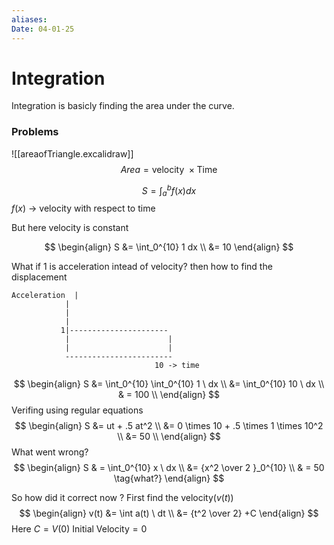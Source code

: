 ```yaml
---
aliases: 
Date: 04-01-25
---
```

# Integration
Integration is basicly finding the area under the curve. 

### Problems 
![[areaofTriangle.excalidraw]]
$$
Area = \text{velocity } \times \text{Time}
$$


$$
S = \int_{a}^{b} f(x) dx
$$
$f(x)$ -> velocity with respect to time 

But here velocity is constant

$$
\begin{align}
S &= \int_0^{10} 1 dx \\
&= 10
\end{align}
$$

What if 1 is acceleration intead of velocity? then how to find the displacement 

```
Acceleration  |
			|
			|
			|
		   1|----------------------
			|                      |
			|                      |
            ------------------------
                                10 -> time
```

$$
\begin{align}
S &= \int_0^{10} \int_0^{10} 1 \ dx \\
 &= \int_0^{10} 10 \ dx \\
 & = 100 \\
 \end{align}
$$
Verifing using regular equations 
$$
\begin{align} 
S &= ut + .5 at^2 \\
&=  0 \times 10 + .5 \times 1 \times  10^2 \\
&= 50 \\
\end{align} 
$$
What went wrong? 
$$
\begin{align}
S  & = \int_0^{10} x \ dx  \\
&= {x^2 \over 2 }_0^{10}  \\
& = 50 \tag{what?}
\end{align}
$$

So how did it correct now ?
First find the velocity($v(t)$)
$$
\begin{align} 
v(t) &= \int a(t) \ dt  \\
&= {t^2 \over 2} +C 
\end{align}
$$
Here  $C =V(0) \text{ Initial Velocity} = 0$

